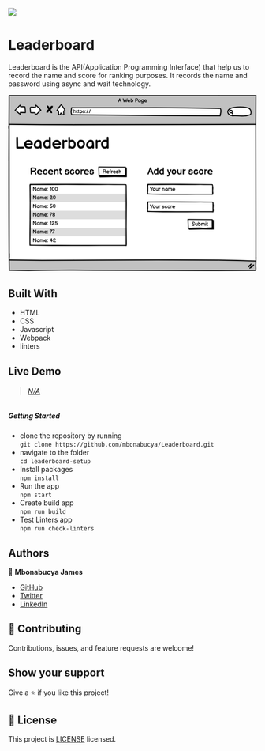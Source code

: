 ![](https://img.shields.io/badge/LeaderBoard-orange)

# Leaderboard

Leaderboard is the API(Application Programming Interface) that help us to record the name and score for ranking purposes. It records the name and password using async and wait technology.

![screenshot](./src/images/wireframe.png)

## Built With

- HTML
- CSS
- Javascript
- Webpack
- linters

## Live Demo

> ###### [N/A]()

##### Getting Started

- clone the repository by running\
   `git clone https://github.com/mbonabucya/Leaderboard.git`
- navigate to the folder\
   `cd leaderboard-setup`
- Install packages\
   `npm install`
- Run the app\
   `npm start`
- Create build app\
   `npm run build`
- Test Linters app\
   `npm run check-linters`

## Authors

👤 **Mbonabucya James**

- [GitHub](https://github.com/mbonabucya)
- [Twitter](https://twitter.com/Mbonabucya12)
- [LinkedIn](https://www.linkedin.com/in/james-mbonabucya)

## :handshake: Contributing

Contributions, issues, and feature requests are welcome!

## Show your support

Give a :star:️ if you like this project!

## :memo: License

This project is [LICENSE](./LICENSE) licensed.